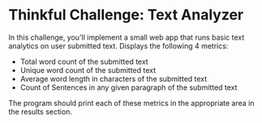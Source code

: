 # Thinkful Challenge: Text Analyzer

In this challenge, you'll implement a small web app that runs basic text analytics on user submitted text. Displays the following 4 metrics:

- Total word count of the submitted text
- Unique word count of the submitted text
- Average word length in characters of the submitted text
- Count of Sentences in any given paragraph of the submitted text

The program should print each of these metrics in the appropriate area in the results section.
